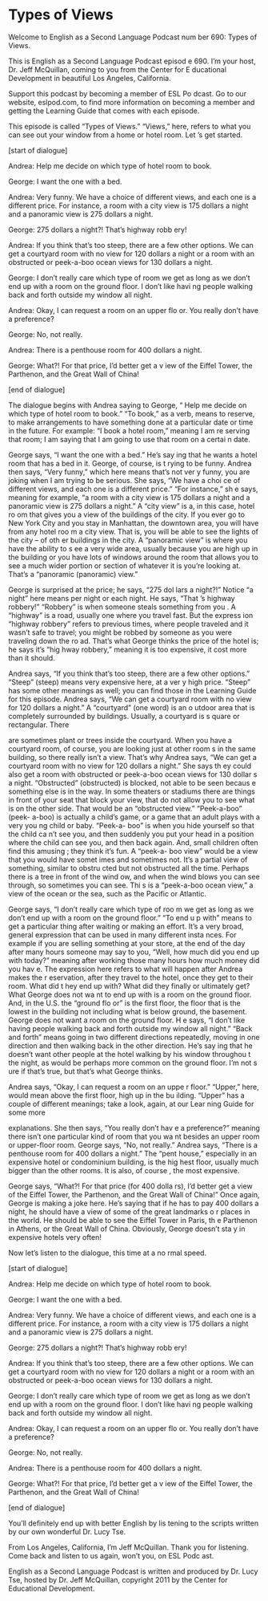 # Types of Views

Welcome to English as a Second Language Podcast num ber 690: Types of Views.   

This is English as a Second Language Podcast episod e 690.  I’m your host, Dr. Jeff McQuillan, coming to you from the Center for E ducational Development in beautiful Los Angeles, California. 

Support this podcast by becoming a member of ESL Po dcast.  Go to our website, eslpod.com, to find more information on becoming a member and getting the Learning Guide that comes with each episode. 

This episode is called “Types of Views.”  “Views,” here, refers to what you can see out your window from a home or hotel room.  Let ’s get started. 

[start of dialogue] 

Andrea:  Help me decide on which type of hotel room  to book.   

George:  I want the one with a bed. 

Andrea:  Very funny.  We have a choice of different  views, and each one is a different price.  For instance, a room with a city view is 175 dollars a night and a panoramic view is 275 dollars a night.   

George:  275 dollars a night?!  That’s highway robb ery! 

Andrea:  If you think that’s too steep, there are a  few other options.  We can get a courtyard room with no view for 120 dollars a night  or a room with an obstructed or peek-a-boo ocean views for 130 dollars a night. 

George:  I don’t really care which type of room we get as long as we don’t end up with a room on the ground floor.  I don’t like havi ng people walking back and forth outside my window all night. 

Andrea:  Okay, I can request a room on an upper flo or.  You really don’t have a preference?   

George:  No, not really. 

Andrea:  There is a penthouse room for 400 dollars a night.  

 George:  What?!  For that price, I’d better get a v iew of the Eiffel Tower, the Parthenon, and the Great Wall of China! 

[end of dialogue] 

The dialogue begins with Andrea saying to George, “ Help me decide on which type of hotel room to book.”  “To book,” as a verb,  means to reserve, to make arrangements to have something done at a particular  date or time in the future. For example: “I book a hotel room,” meaning I am re serving that room; I am saying that I am going to use that room on a certai n date.   

George says, “I want the one with a bed.”  He’s say ing that he wants a hotel room that has a bed in it.  George, of course, is t rying to be funny.  Andrea then says, “Very funny,” which here means that’s not ver y funny, you are joking when I am trying to be serious.  She says, “We have a choi ce of different views, and each one is a different price.”  “For instance,” sh e says, meaning for example, “a room with a city view is 175 dollars a night and a panoramic view is 275 dollars a night.”  A “city view” is a, in this case, hotel ro om that gives you a view of the buildings of the city.  If you ever go to New York City and you stay in Manhattan, the downtown area, you will have from any hotel roo m a city view.  That is, you will be able to see the lights of the city – of oth er buildings in the city.  A “panoramic view” is where you have the ability to s ee a very wide area, usually because you are high up in the building or you have  lots of windows around the room that allows you to see a much wider portion or  section of whatever it is you’re looking at.  That’s a “panoramic (panoramic)  view.” 

George is surprised at the price; he says, “275 dol lars a night?!”  Notice “a night” here means per night or each night.  He says, “That ’s highway robbery!” “Robbery” is when someone steals something from you .  A “highway” is a road, usually one where you travel fast.  But the express ion “highway robbery” refers to previous times, where people traveled and it wasn’t  safe to travel; you might be robbed by someone as you were traveling down the ro ad.  That’s what George thinks the price of the hotel is; he says it’s “hig hway robbery,” meaning it is too expensive, it cost more than it should. 

Andrea says, “If you think that’s too steep, there are a few other options.” “Steep” (steep) means very expensive here, at a ver y high price.  “Steep” has some other meanings as well; you can find those in the Learning Guide for this episode.  Andrea says, “We can get a courtyard room  with no view for 120 dollars a night.”  A “courtyard” (one word) is an o utdoor area that is completely surrounded by buildings.  Usually, a courtyard is s quare or rectangular.  There  

are sometimes plant or trees inside the courtyard.  When you have a courtyard room, of course, you are looking just at other room s in the same building, so there really isn’t a view.  That’s why Andrea says,  “We can get a courtyard room with no view for 120 dollars a night.”  She says th ey could also get a room with obstructed or peek-a-boo ocean views for 130 dollar s a night.  “Obstructed” (obstructed) is blocked, not able to be seen becaus e something else is in the way.  In some theaters or stadiums there are things  in front of your seat that block your view, that do not allow you to see what is on the other side.  That would be an “obstructed view.”  “Peek-a-boo” (peek- a-boo) is actually a child’s game, or a game that an adult plays with a very you ng child or baby.  “Peek-a- boo” is when you hide yourself so that the child ca n’t see you, and then suddenly you put your head in a position where the child can  see you, and then back again.  And, small children often find this amusing ; they think it’s fun.  A “peek-a- boo view” would be a view that you would have somet imes and sometimes not. It’s a partial view of something, similar to obstru cted but not obstructed all the time.  Perhaps there is a tree in front of the wind ow, and when the wind blows you can see through, so sometimes you can see.  Thi s is a “peek-a-boo ocean view,” a view of the ocean or the sea, such as the Pacific or Atlantic. 

George says, “I don’t really care which type of roo m we get as long as we don’t end up with a room on the ground floor.”  “To end u p with” means to get a particular thing after waiting or making an effort.   It’s a very broad, general expression that can be used in many different insta nces.  For example if you are selling something at your store, at the end of the day after many hours someone may say to you, “Well, how much did you end up with  today?” meaning after working those many hours how much money did you hav e.  The expression here refers to what will happen after Andrea makes the r eservation, after they travel to the hotel, once they get to their room.  What did t hey end up with?  What did they finally or ultimately get?  What George does not wa nt to end up with is a room on the ground floor.  And, in the U.S. the “ground flo or” is the first floor, the floor that is the lowest in the building not including what is  below ground, the basement. George does not want a room on the ground floor.  H e says, “I don’t like having people walking back and forth outside my window all  night.”  “Back and forth” means going in two different directions repeatedly,  moving in one direction and then walking back in the other direction.  He’s say ing that he doesn’t want other people at the hotel walking by his window throughou t the night, as would be perhaps more common on the ground floor.  I’m not s ure if that’s true, but that’s what George thinks. 

Andrea says, “Okay, I can request a room on an uppe r floor.”  “Upper,” here, would mean above the first floor, high up in the bu ilding.  “Upper” has a couple of different meanings; take a look, again, at our Lear ning Guide for some more  

explanations.  She then says, “You really don’t hav e a preference?” meaning there isn’t one particular kind of room that you wa nt besides an upper room or upper-floor room.  George says, “No, not really.”  Andrea says, “There is a penthouse room for 400 dollars a night.”  The “pent house,” especially in an expensive hotel or condominium building, is the hig hest floor, usually much bigger than the other rooms.  It is also, of course , the most expensive. 

George says, “What?!  For that price (for 400 dolla rs), I’d better get a view of the Eiffel Tower, the Parthenon, and the Great Wall of China!”  Once again, George is making a joke here.  He’s saying that if he has to pay 400 dollars a night, he should have a view of some of the great landmarks o r places in the world.  He should be able to see the Eiffel Tower in Paris, th e Parthenon in Athens, or the Great Wall of China.  Obviously, George doesn’t sta y in expensive hotels very often! 

Now let’s listen to the dialogue, this time at a no rmal speed. 

[start of dialogue] 

Andrea:  Help me decide on which type of hotel room  to book.   

George:  I want the one with a bed. 

Andrea:  Very funny.  We have a choice of different  views, and each one is a different price.  For instance, a room with a city view is 175 dollars a night and a panoramic view is 275 dollars a night.   

George:  275 dollars a night?!  That’s highway robb ery! 

Andrea:  If you think that’s too steep, there are a  few other options.  We can get a courtyard room with no view for 120 dollars a night  or a room with an obstructed or peek-a-boo ocean views for 130 dollars a night. 

George:  I don’t really care which type of room we get as long as we don’t end up with a room on the ground floor.  I don’t like havi ng people walking back and forth outside my window all night. 

Andrea:  Okay, I can request a room on an upper flo or.  You really don’t have a preference?   

George:  No, not really. 

Andrea:  There is a penthouse room for 400 dollars a night. 

George:  What?!  For that price, I’d better get a v iew of the Eiffel Tower, the Parthenon, and the Great Wall of China! 

[end of dialogue] 

You’ll definitely end up with better English by lis tening to the scripts written by our own wonderful Dr. Lucy Tse.   

From Los Angeles, California, I’m Jeff McQuillan.  Thank you for listening.  Come back and listen to us again, won’t you, on ESL Podc ast. 

English as a Second Language Podcast is written and  produced by Dr. Lucy Tse, hosted by Dr. Jeff McQuillan, copyright 2011 by the  Center for Educational Development.

